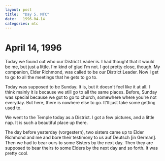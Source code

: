 ```yaml
---
layout: post
title:  "Day 5. MTC"
date:   1996-04-14
categories: mtc
---
```

# April 14, 1996

Today we found out who our District Leader is. I had thought that it would be
me, but just a little. I'm kind of glad I'm not. I got pretty close, though. My
companion, Elder Richmond, was called to be our District Leader. Now I get to go
to all the meetings that he gets to go to.

Today was supposed to be Sunday. It is, but it doesn't feel like it at all. I
think mainly it is because we still go to all the same places. Before, Sunday
was special because we got to go to church, somewhere where you're not everyday.
But here, there is nowhere else to go. It'll just take some getting used to. 

We went to the Temple today as a District. I got a few pictures, and a little
nap. It is such a beautiful place up there.

The day before yesterday (vorgestern), two sisters came up to Elder Richmond and
me and bore their testimony to us auf Deutsch [in German]. Then we had to bear
ours to some Sisters by the next day. Then they are supposed to bear theirs to
some Elders by the next day and so forth. It was pretty cool.
